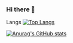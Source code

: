### Hi there 👋

Langs
[![Top Langs](https://github-readme-stats.vercel.app/api/top-langs/?username=MrMineToons)](https://github.com/MrMineToons/github-readme-stats)

[![Anurag's GitHub stats](https://github-readme-stats.vercel.app/api?username=MrMineToons)](https://github.com/MrMineToons/github-readme-stats)

<!--
**MrMineToons/MrMineToons** is a ✨ _special_ ✨ repository because its `README.md` (this file) appears on your GitHub profile.

Here are some ideas to get you started:

- 🔭 I’m currently working on ...
- 🌱 I’m currently learning ...
- 👯 I’m looking to collaborate on ...
- 🤔 I’m looking for help with ...
- 💬 Ask me about ...
- 📫 How to reach me: ...
- 😄 Pronouns: ...
- ⚡ Fun fact: ...
-->
